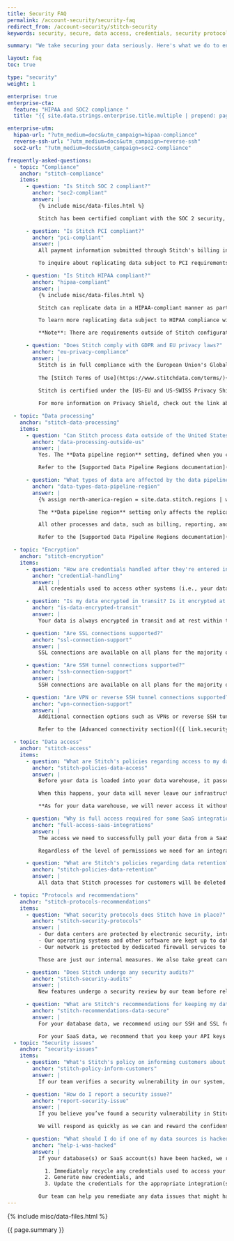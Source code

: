 ```yaml
---
title: Security FAQ
permalink: /account-security/security-faq
redirect_from: /account-security/stitch-security
keywords: security, secure, data access, credentials, security protocol, breach, encryption, encrypted, store data, retain data, vpn, ssl, hipaa, pci

summary: "We take securing your data seriously. Here's what we do to ensure that your private data stays private and our recommended best practices for protecting your data."

layout: faq
toc: true

type: "security"
weight: 1

enterprise: true
enterprise-cta:
  feature: "HIPAA and SOC2 compliance "
  title: "{{ site.data.strings.enterprise.title.multiple | prepend: page.enterprise-cta.feature }}"

enterprise-utm:
  hipaa-url: "?utm_medium=docs&utm_campaign=hipaa-compliance"
  reverse-ssh-url: "?utm_medium=docs&utm_campaign=reverse-ssh"
  soc2-url: "?utm_medium=docs&utm_campaign=soc2-compliance"

frequently-asked-questions:
  - topic: "Compliance"
    anchor: "stitch-compliance"
    items:
      - question: "Is Stitch SOC 2 compliant?"
        anchor: "soc2-compliant"
        answer: |
          {% include misc/data-files.html %}

          Stitch has been certified compliant with the SOC 2 security, availability, and confidentiality principles by an independent auditor. The audit report can be requested by contacting [Stitch Sales]({{ site.sales | append: page.enterprise-utm.soc2-url }}).

      - question: "Is Stitch PCI compliant?"
        anchor: "pci-compliant"
        answer: |
          All payment information submitted through Stitch's billing interface to pay for your subscription is handled in a PCI-compliant manner.

          To inquire about replicating data subject to PCI requirements, reach out to our [support team](mailto: {{ site.support }}).

      - question: "Is Stitch HIPAA compliant?"
        anchor: "hipaa-compliant"
        answer: |
          {% include misc/data-files.html %}

          Stitch can replicate data in a HIPAA-compliant manner as part of an Enterprise plan.

          To learn more replicating data subject to HIPAA compliance with Stitch, refer to the [Operating Stitch in Compliance with HIPAA]({{ link.account.hipaa-compliance | prepend: site.baseurl }}) doc or contact the Stitch Sales team by using the [contact form on the Stitch website]({{ site.sales | append: page.enterprise-utm.url }}).

          **Note**: There are requirements outside of Stitch configuration that must be completed to ensure compliance. Reach out to [Stitch Sales]({{ site.sales | append: page.enterprise-utm.hipaa-url }}) before replicating any sensitive data.

      - question: "Does Stitch comply with GDPR and EU privacy laws?"
        anchor: "eu-privacy-compliance"
        answer: |
          Stitch is in full compliance with the European Union's Global Data Protection Regulation (GDPR).
          
          The [Stitch Terms of Use](https://www.stitchdata.com/terms/){:target="new"} includes a Data Processing Addendum (DPA) that enacts standard contractual clauses set forth by the European Commission to establish a legal basis for cross-border data transfers from the EU. The [Stitch Privacy Policy](https://www.stitchdata.com/privacy){:target="new"} also includes specific GDPR requirements.
          
          Stitch is certified under the [US-EU and US-SWISS Privacy Shield Programs](https://www.privacyshield.gov/participant?id=a2zt0000000GnxUAAS&status=Active){:target="new"}, meaning any EU or Swiss data transfer will be handled in accordance with the principles laid out in the Privacy Shield Framework.

          For more information on Privacy Shield, check out the link above or [this FAQ on the program](https://www.privacyshield.gov/Program-Overview){:target="new"}.

  - topic: "Data processing"
    anchor: "stitch-data-processing"
    items:
      - question: "Can Stitch process data outside of the United States?"
        anchor: "data-processing-outside-us"
        answer: |
          Yes. The **Data pipeline region** setting, defined when you create a Stitch account, controls the region where Stitch-hosted data centers process replicated data.

          Refer to the [Supported Data Pipeline Regions documentation]({{ link.security.supported-operating-regions | prepend: site.baseurl }}) for more info.

      - question: "What types of data are affected by the data pipeline region setting?"
        anchor: "data-types-data-pipeline-region"
        answer: |
          {% assign north-america-region = site.data.stitch.regions | where:"id","north-america" | first %}

          The **Data pipeline region** setting only affects the replication of data in your Stitch account, specifically extracting, preparing, and loading data into your destination.

          All other processes and data, such as billing, reporting, and other metadata, are not affected by your account's data pipeline region. Data and metadata related to these processes will be processed using Stitch's `{{ north-america-region.name }}` region.

          Refer to the [Supported Data Pipeline Regions documentation]({{ link.security.supported-operating-regions | prepend: site.baseurl }}) for more info.

  - topic: "Encryption"
    anchor: "stitch-encryption"
    items:
      - question: "How are credentials handled after they're entered into Stitch?"
        anchor: "credential-handling"
        answer: |
          All credentials used to access other systems (i.e., your database or a SaaS integration) are encrypted before we store them.

      - question: "Is my data encrypted in transit? Is it encrypted at rest?"
        anchor: "is-data-encrypted-transit"
        answer: |
          Your data is always encrypted in transit and at rest within the Stitch environment. We offer several ways to get data into Stitch using encryption. Refer to the [Data encryption guide]({{ link.security.encryption | prepend: site.baseurl }}) for more info.

      - question: "Are SSL connections supported?"
        anchor: "ssl-connection-support"
        answer: |
          SSL connections are available on all plans for the majority of integrations and destinations. Refer to the [Data encryption guide]({{ link.security.encryption | prepend: site.baseurl | append: "#ssl-connections" }}) for more info. 

      - question: "Are SSH tunnel connections supported?"
        anchor: "ssh-connection-support"
        answer: |
          SSH connections are available on all plans for the majority of database integrations and some destinations. Refer to the [Data encryption guide]({{ link.security.encryption | prepend: site.baseurl | append: "#ssh-tunnel-connections" }}) for more info.

      - question: "Are VPN or reverse SSH tunnel connections supported?"
        anchor: "vpn-connection-support"
        answer: |
          Additional connection options such as VPNs or reverse SSH tunnels may be implemented as part of an Enterprise plan. Contact [Stitch Sales]({{ site.sales | append: page.enterprise-utm.reverse-ssh-url }}) for more info.

          Refer to the [Advanced connectivity section]({{ link.security.encryption | prepend: site.baseurl | append: "#advanced-connectivity" }}) in the Data encryption guide for more info.

  - topic: "Data access"
    anchor: "stitch-access"
    items:
      - question: "What are Stitch's policies regarding access to my data?"
        anchor: "stitch-policies-data-access"
        answer: |
          Before your data is loaded into your data warehouse, it passes through Stitch's secure infrastructure. This is a closed network protected by multi-factor authentication and accessible only to qualified members of our engineering team. On rare occasions, our engineers may need to read or move the data while it is in our infrastructure to debug or resolve an operational issue.

          When this happens, your data will never leave our infrastructure. All members of our team - not just our engineers - have signed non-disclosure agreements. We're committed to ensuring your data remains private.

          **As for your data warehouse, we will never access it without your explicit permission.** We’ll ask every time it’s required to troubleshoot an issue and we’ll be sure to notify you when we’re doing it. No one likes surprises, least of all when it comes to their private data.

      - question: "Why is full access required for some SaaS integrations?"
        anchor: "full-access-saas-integrations"
        answer: |
          The access we need to successfully pull your data from a SaaS integration depends entirely on the vendor's API and permission structure. In some cases, we only need read-only access to pull all the data required - in others, we need what amounts to full access.

          Regardless of the level of permissions we need for an integration, we will only ever read your data.

      - question: "What are Stitch's policies regarding data retention?"
        anchor: "stitch-policies-data-retention"
        answer: |
          All data that Stitch processes for customers will be deleted from its systems within 30 days.    

  - topic: "Protocols and recommendations"
    anchor: "stitch-protocols-recommendations"
    items:
      - question: "What security protocols does Stitch have in place?"
        anchor: "stitch-security-protocols"
        answer: |
          - Our data centers are protected by electronic security, intrusion detection systems, and a 24/7/365 human staff. 
          - Our operating systems and other software are kept up to date with the latest security patches. 
          - Our network is protected by dedicated firewall services to prevent unauthorized access, and our systems regularly undergo automated vulnerability scans.

          Those are just our internal measures. We also take great care to ensure your data is secure as it makes its way through Stitch and into your data warehouse.

      - question: "Does Stitch undergo any security audits?"
        anchor: "stitch-security-audits"
        answer: |
          New features undergo a security review by our team before release. In addition, security professionals conduct regular audits and penetration tests on our existing systems.

      - question: "What are Stitch's recommendations for keeping my data secure?"
        anchor: "stitch-recommendations-data-secure"
        answer: |
          For your database data, we recommend using our SSH and SSL features to ensure your data stays secure and encrypted in transit. Additionally, we encourage you to require strong passwords for database users.

          For your SaaS data, we recommend that you keep your API keys private and don’t share your login credentials - for Stitch or any other service - with anyone.
  - topic: "Security issues"
    anchor: "security-issues"
    items:
      - question: "What's Stitch's policy on informing customers about security breaches?"
        anchor: "stitch-policy-inform-customers"
        answer: |
          If our team verifies a security vulnerability in our system, our first priority is to prevent its exploitation. After it’s contained, we do a thorough analysis to determine the scope of impact and notify affected users within 24 hours.

      - question: "How do I report a security issue?"
        anchor: "report-security-issue"
        answer: |
          If you believe you’ve found a security vulnerability in Stitch, we encourage you to let us know right away by emailing [security@stitchdata.com](mailto: security@stitchdata.com). We request that you do not publicly disclose the issue until we have a chance to address it. We won’t pursue legal action as long as you make a good-faith effort to avoid privacy violations and destructive exploitation of the vulnerability.

          We will respond as quickly as we can and reward the confidential and non-destructive disclosure of any design or implementation issue that could be used to compromise the confidentiality or integrity of our users' data (such as bypassing our login process, injecting code into another user's session, or acting on another user's behalf) with some swag. Other issues may be rewarded at our discretion.

      - question: "What should I do if one of my data sources is hacked?"
        anchor: "help-i-was-hacked"
        answer: |
          If your database(s) or SaaS account(s) have been hacked, we recommend that you:

            1. Immediately recycle any credentials used to access your system or service,
            2. Generate new credentials, and
            3. Update the credentials for the appropriate integration(s) in Stitch.

          Our team can help you remediate any data issues that might have occurred as a result of the breach.
---
```

{% include misc/data-files.html %}

{{ page.summary }}
